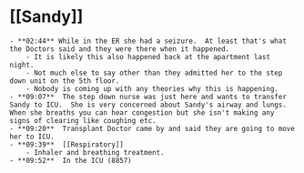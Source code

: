 # [[Sandy]]
	- **02:44** While in the ER she had a seizure.  At least that's what the Doctors said and they were there when it happened.
		- It is likely this also happened back at the apartment last night.
		- Not much else to say other than they admitted her to the step down unit on the 5th floor.
		- Nobody is coming up with any theories why this is happening.
	- **09:07**  The step down nurse was just here and wants to transfer Sandy to ICU.  She is very concerned about Sandy's airway and lungs.  When she breaths you can hear congestion but she isn't making any signs of clearing like coughing etc.
	- **09:20**  Transplant Doctor came by and said they are going to move her to ICU.
	- **09:39**  [[Respiratory]]
		- Inhaler and breathing treatment.
	- **09:52**  In the ICU (8857)